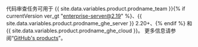 代码审查任务可用于 {{ site.data.variables.product.prodname_team }}{% if currentVersion ver_gt "enterprise-server@2.19" %}、{{ site.data.variables.product.prodname_ghe_server }} 2.20+、{% endif %} 和 {{ site.data.variables.product.prodname_ghe_cloud }}。 更多信息请参阅“[GitHub's products](/articles/githubs-products)”。
